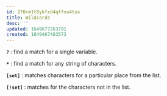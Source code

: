 ```yaml
---
id: 270cm1t8ykfxd4qffvu4tus
title: Wildcards
desc: ''
updated: 1649677263791
created: 1649467483573
---
```


**`?`** : find a match for a single variable.

**`*`** : find a match for any string of characters.

**`[set]`** : matches characters for a particular place from the list.

**`[!set]`** : matches for the characters not in the list.